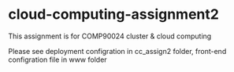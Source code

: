 # cloud-computing-assignment2
This assignment is for COMP90024 cluster & cloud computing

Please see deployment configration in cc_assign2 folder, front-end configration file in www folder
